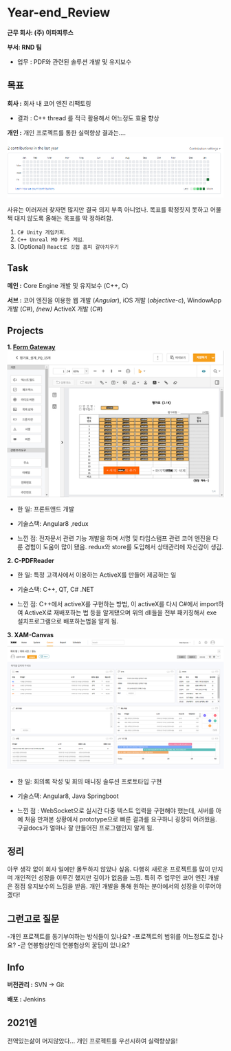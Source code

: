 # Year-end_Review

**근무 회사: (주) 이파피루스**

**부서: RND 팀** 
  - 업무 : PDF와 관련된 솔루션 개발 및 유지보수

## 목표
**회사 :** 회사 내 코어 엔진 리팩토링
  - 결과 : C++ thread 를 적극 활용해서 어느정도 효율 향상

**개인 :** 개인 프로젝트를 통한 실력향상
  결과는....
  ![개인프젝](/user.png "")

  사유는 이러저러 찾자면 많지만 결국 의지 부족 아니었나.
  목표를 확정짓지 못하고 어물쩍 대지 않도록 올해는 목표를 딱 정하려함.
  1. `C# Unity 게임카피`.
  2. `C++ Unreal MO FPS 게임`.
  3. (Optional) `React로 깃헙 홈피 갈아치우기`
    
  
## Task

**메인 :** Core Engine 개발 및 유지보수 (C++, C)

**서브 :** 코어 엔진을 이용한 웹 개발 (*Angular*), iOS 개발 (*objective-c*), WindowApp 개발 (*C#*), *(new)* ActiveX 개발 (*C#*)

## Projects

**1. [Form Gateway](https://epapyrus.com/gboard/bbs/board.php?bo_table=form&wr_id=1&sca=)**
![Form Gateway](/formGateway.png "")

  - 한 일: 프론트앤드 개발
  
  - 기술스택: Angular8 ,redux
  
  - 느낀 점: 전자문서 관련 기능 개발을 하며 서명 및 타임스탬프 관련 코어 엔진을 다룬 경험이 도움이 많이 됐음. redux와 store를 도입해서 상태관리에 자신감이 생김.

**2. C-PDFReader**

  - 한 일: 특정 고객사에서 이용하는 ActiveX를 만들어 제공하는 일
  
  - 기술스택: C++, QT, C# .NET
  
  - 느낀 점: C++에서 activeX를 구현하는 방법, 이 activeX를 다시 C#에서 import하여 ActiveX로 재배포하는 법 등을 알게됐으며 위의 dll들을 전부 패키징해서 exe 설치프로그램으로 배포하는법을 알게 됨.

**3. XAM-Canvas**
![xam](/xam.png "")

  - 한 일: 회의록 작성 및 회의 매니징 솔루션 프로토타입 구현

  - 기술스택: Angular8, Java Springboot
  
  - 느낀 점 : WebSocket으로 실시간 다중 텍스트 입력을 구현해야 했는데, 서버를 아예 처음 만져본 상황에서 prototype으로 빠른 결과를 요구하니 굉장히 어려웠음. 구글docs가 얼마나 잘 만들어진 프로그램인지 알게 됨.
  
## 정리

아무 생각 없이 회사 일에만 몰두하지 않았나 싶음.
다행히 새로운 프로젝트를 많이 만지며 개인적인 성장을 이루긴 했지만 깊이가 없음을 느낌.
특히 주 업무인 코어 엔진 개발은 점점 유지보수의 느낌을 받음.
개인 개발을 통해 원하는 분야에서의 성장을 이루어야겠다!

## 그런고로 질문
-개인 프로젝트를 동기부여하는 방식들이 있나요?
-프로젝트의 범위를 어느정도로 잡나요?
-곧 연봉협상인데 연봉협상의 꿀팁이 있나요?

## Info

**버전관리 :** SVN -> Git

**배포 :** Jenkins

## 2021엔

전역있는삶이 머지않았다...
개인 프로젝트를 우선시하여 실력향상을!
